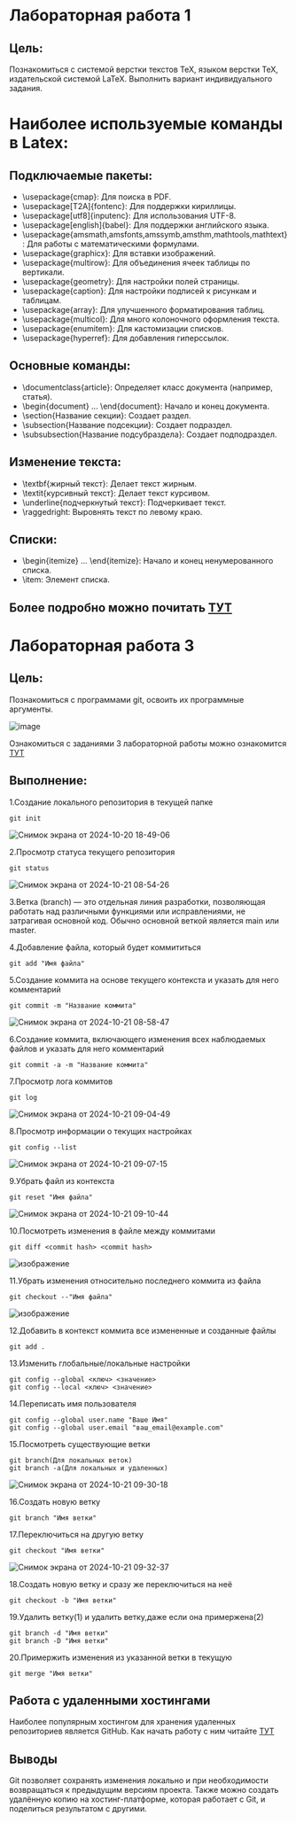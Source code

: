 # Лабораторная работа 1
## Цель:
Познакомиться с системой верстки текстов TeX, языком верстки TeX, издательской системой LaTeX. Выполнить вариант индивидуального задания.
# Наиболее используемые команды в Latex:
## Подключаемые пакеты:

+    \usepackage{cmap}: Для поиска в PDF.
+    \usepackage[T2A]{fontenc}: Для поддержки кириллицы.
+    \usepackage[utf8]{inputenc}: Для использования UTF-8.
+    \usepackage[english]{babel}: Для поддержки английского языка.
+    \usepackage{amsmath,amsfonts,amssymb,amsthm,mathtools,mathtext}: Для работы с математическими формулами.
+    \usepackage{graphicx}: Для вставки изображений.
+    \usepackage{multirow}: Для объединения ячеек таблицы по вертикали.
+    \usepackage{geometry}: Для настройки полей страницы.
+    \usepackage{caption}: Для настройки подписей к рисункам и таблицам.
+    \usepackage{array}: Для улучшенного форматирования таблиц.
+    \usepackage{multicol}: Для много колоночного оформления текста.
+    \usepackage{enumitem}: Для кастомизации списков.
+    \usepackage{hyperref}: Для добавления гиперссылок.
## Основные команды:

+    \documentclass{article}: Определяет класс документа (например, статья).
+    \begin{document} ... \end{document}: Начало и конец документа.
+    \section{Название секции}: Создает раздел.
+    \subsection{Название подсекции}: Создает подраздел.
+    \subsubsection{Название подсубраздела}: Создает подподраздел.
## Изменение текста:

+    \textbf{жирный текст}: Делает текст жирным.
+    \textit{курсивный текст}: Делает текст курсивом.
+    \underline{подчеркнутый текст}: Подчеркивает текст.
+    \raggedright: Выровнять текст по левому краю.
## Списки:

+    \begin{itemize} ... \end{itemize}: Начало и конец ненумерованного списка.
+   \item: Элемент списка.
## Более подробно можно почитать [ТУТ](https://www.overleaf.com/learn/latex/Learn_LaTeX_in_30_minutes)
# Лабораторная работа 3
## Цель:
Познакомиться с программами git, освоить их программные аргументы.


![image](https://github.com/user-attachments/assets/76b00c4d-0da2-404b-82e9-11c71848f732)


Ознакомиться с заданиями 3 лабораторной работы можно ознакомится [ТУТ](https://docs.google.com/document/d/1T6tzvKy9n5-v57hwMeZTpBKOy4lpDj9-8L8KdtQ0Rr4/edit?tab=t.0)
## Выполнение:
1.Создание локального репозитория в текущей папке
```
git init
```
![Снимок экрана от 2024-10-20 18-49-06](https://github.com/user-attachments/assets/05d82977-0ae9-457c-b7a4-63e632ed2298)

2.Просмотр статуса текущего репозитория
```
git status
```
![Снимок экрана от 2024-10-21 08-54-26](https://github.com/user-attachments/assets/d28adf8b-d239-4fc6-b656-8f7a0210cda8)

3.Ветка (branch) — это отдельная линия разработки, позволяющая работать над различными функциями или исправлениями, не затрагивая основной код. Обычно основной веткой является main или master.

4.Добавление файла, который будет коммититься
```
git add "Имя файла"
```
5.Создание коммита на основе текущего контекста и указать для него комментарий
```
git commit -m "Название коммита"
```
![Снимок экрана от 2024-10-21 08-58-47](https://github.com/user-attachments/assets/b0d53ce9-20ea-4acc-8fc5-ce9e30134df9)

6.Создание коммита, включающего изменения всех наблюдаемых файлов и указать для него комментарий
```
git commit -a -m "Название коммита"
```
7.Просмотр лога коммитов
```
git log
```
![Снимок экрана от 2024-10-21 09-04-49](https://github.com/user-attachments/assets/d4b55533-1839-4ea4-b782-b71819f08a9c)

8.Просмотр информации о текущих настройках
```
git config --list
```
![Снимок экрана от 2024-10-21 09-07-15](https://github.com/user-attachments/assets/044491eb-232a-481e-95db-2df78437db0c)

9.Убрать файл из контекста
```
git reset "Имя файла"
```
![Снимок экрана от 2024-10-21 09-10-44](https://github.com/user-attachments/assets/d90a93f0-d169-448a-a578-fc5e1d3987da)

10.Посмотреть изменения в файле между коммитами
```
git diff <commit hash> <commit hash>
```
![изображение](https://github.com/user-attachments/assets/bd9021ad-7b45-45e0-8798-9193ea7730d4)

11.Убрать изменения относительно последнего коммита из файла
```
git checkout --"Имя файла"
```
![изображение](https://github.com/user-attachments/assets/c87b4e2e-c362-48bf-bf5f-724311140be2)

12.Добавить в контекст коммита все измененные и созданные файлы
```
git add .
```
13.Изменить глобальные/локальные настройки
```
git config --global <ключ> <значение>
git config --local <ключ> <значение>
```
14.Переписать имя пользователя
```
git config --global user.name "Ваше Имя"
git config --global user.email "ваш_email@example.com"
```
15.Посмотреть существующие ветки
```
git branch(Для локальных веток)
git branch -a(Для локальных и удаленных)
```
![Снимок экрана от 2024-10-21 09-30-18](https://github.com/user-attachments/assets/227aa551-dd28-4858-8a5d-fc4c8bb6a57a)

16.Создать новую ветку
```
git branch "Имя ветки"
```
17.Переключиться на другую ветку
```
git checkout "Имя ветки"
```
![Снимок экрана от 2024-10-21 09-32-37](https://github.com/user-attachments/assets/6f4c12ae-03a6-4814-9e3e-30e9f71bcb7b)

18.Создать новую ветку и сразу же переключиться на неё
```
git checkout -b "Имя ветки"
```
19.Удалить ветку(1) и удалить ветку,даже если она примержена(2)
```
git branch -d "Имя ветки"
git branch -D "Имя ветки"
```
20.Примержить изменения из указанной ветки в текущую
```
git merge "Имя ветки" 
```
## Работа с удаленными хостингами
Наиболее популярным хостингом для хранения удаленных репозиториев является GitHub. Как начать работу с ним читайте [ТУТ](https://ru.hexlet.io/courses/intro_to_git/lessons/github/theory_unit)
## Выводы
Git позволяет сохранять изменения локально и при необходимости возвращаться к предыдущим версиям проекта. Также можно создать удалённую копию на хостинг-платформе, которая работает с Git, и поделиться результатом с другими.


















  


